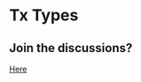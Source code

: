 # Tx Types

## Join the discussions?

[Here](https://github.com/Cyfrin/foundry-full-course-cu/discussions) 

